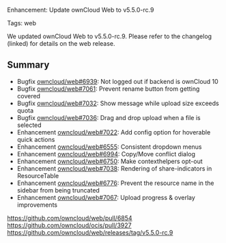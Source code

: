 Enhancement: Update ownCloud Web to v5.5.0-rc.9

Tags: web

We updated ownCloud Web to v5.5.0-rc.9. Please refer to the changelog (linked) for details on the web release.

Summary
-------

* Bugfix  [owncloud/web#6939](https://github.com/owncloud/web/pull/6939): Not logged out if backend is ownCloud 10
* Bugfix  [owncloud/web#7061](https://github.com/owncloud/web/pull/7061): Prevent rename button from getting covered
* Bugfix  [owncloud/web#7032](https://github.com/owncloud/web/pull/7032): Show message while upload size exceeds quota
* Bugfix  [owncloud/web#7036](https://github.com/owncloud/web/pull/7036): Drag and drop upload when a file is selected
* Enhancement  [owncloud/web#7022](https://github.com/owncloud/web/pull/7022): Add config option for hoverable quick actions
* Enhancement  [owncloud/web#6555](https://github.com/owncloud/web/issues/6555): Consistent dropdown menus
* Enhancement  [owncloud/web#6994](https://github.com/owncloud/web/pull/6994): Copy/Move conflict dialog
* Enhancement [owncloud/web#6750](https://github.com/owncloud/web/pull/6750): Make contexthelpers opt-out
* Enhancement  [owncloud/web#7038](https://github.com/owncloud/web/issues/7038): Rendering of share-indicators in ResourceTable
* Enhancement  [owncloud/web#6776](https://github.com/owncloud/web/issues/6776): Prevent the resource name in the sidebar from being truncated
* Enhancement  [owncloud/web#7067](https://github.com/owncloud/web/pull/7067): Upload progress & overlay improvements

https://github.com/owncloud/web/pull/6854
https://github.com/owncloud/ocis/pull/3927
https://github.com/owncloud/web/releases/tag/v5.5.0-rc.9
